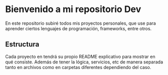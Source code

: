 # Bienvenido a mi repositorio Dev

En este repositorio subiré todos mis proyectos personales, que use para aprender ciertos lenguajes de programación, frameworks, entre otros.

## Estructura

Cada proyecto en tendrá su propio README explicativo para mostrar en qué consiste. Además de tener la lógica, servicios, etc  de manera separada tanto en archivos como en carpetas diferentes dependiendo del caso.  
